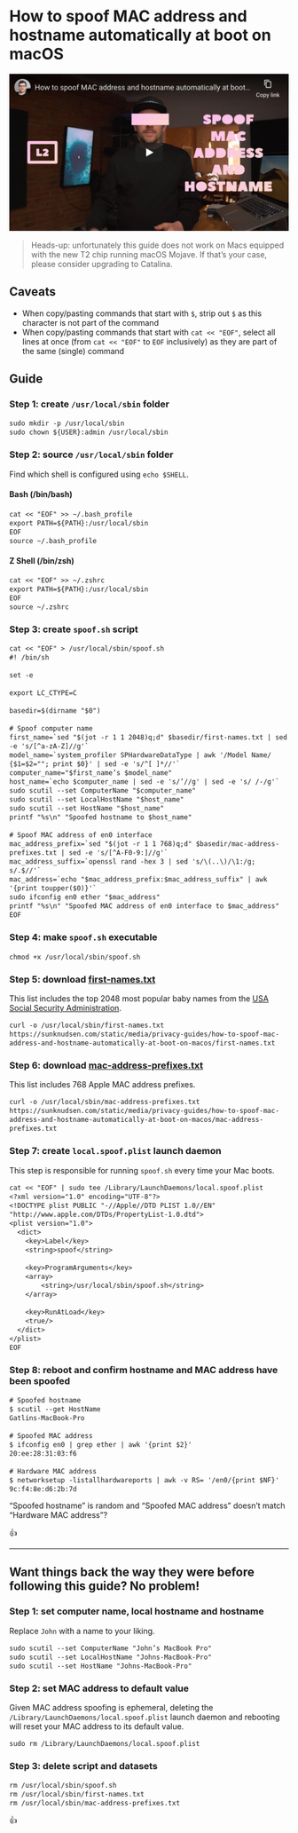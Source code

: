 <!--
Title: How to spoof MAC address and hostname automatically at boot on macOS
Description: Learn how to spoof MAC address and hostname automatically at boot on macOS.
Author: Sun Knudsen <https://github.com/sunknudsen>
Contributors: Sun Knudsen <https://github.com/sunknudsen>
Reviewers:
Publication date: 2020-05-19T00:00:00.000Z
Listed: true
-->

# How to spoof MAC address and hostname automatically at boot on macOS

[![How to spoof MAC address and hostname automatically at boot on macOS](how-to-spoof-mac-address-and-hostname-automatically-at-boot-on-macos.png)](https://www.youtube.com/watch?v=ASXANpr_zX8 "How to spoof MAC address and hostname automatically at boot on macOS")

> Heads-up: unfortunately this guide does not work on Macs equipped with the new T2 chip running macOS Mojave. If that’s your case, please consider upgrading to Catalina.

## Caveats

- When copy/pasting commands that start with `$`, strip out `$` as this character is not part of the command
- When copy/pasting commands that start with `cat << "EOF"`, select all lines at once (from `cat << "EOF"` to `EOF` inclusively) as they are part of the same (single) command

## Guide

### Step 1: create `/usr/local/sbin` folder

```shell
sudo mkdir -p /usr/local/sbin
sudo chown ${USER}:admin /usr/local/sbin
```

### Step 2: source `/usr/local/sbin` folder

Find which shell is configured using `echo $SHELL`.

#### Bash (/bin/bash)

```shell
cat << "EOF" >> ~/.bash_profile
export PATH=${PATH}:/usr/local/sbin
EOF
source ~/.bash_profile
```

#### Z Shell (/bin/zsh)

```shell
cat << "EOF" >> ~/.zshrc
export PATH=${PATH}:/usr/local/sbin
EOF
source ~/.zshrc
```

### Step 3: create `spoof.sh` script

```shell
cat << "EOF" > /usr/local/sbin/spoof.sh
#! /bin/sh

set -e

export LC_CTYPE=C

basedir=$(dirname "$0")

# Spoof computer name
first_name=`sed "$(jot -r 1 1 2048)q;d" $basedir/first-names.txt | sed -e 's/[^a-zA-Z]//g'`
model_name=`system_profiler SPHardwareDataType | awk '/Model Name/ {$1=$2=""; print $0}' | sed -e 's/^[ ]*//'`
computer_name="$first_name’s $model_name"
host_name=`echo $computer_name | sed -e 's/’//g' | sed -e 's/ /-/g'`
sudo scutil --set ComputerName "$computer_name"
sudo scutil --set LocalHostName "$host_name"
sudo scutil --set HostName "$host_name"
printf "%s\n" "Spoofed hostname to $host_name"

# Spoof MAC address of en0 interface
mac_address_prefix=`sed "$(jot -r 1 1 768)q;d" $basedir/mac-address-prefixes.txt | sed -e 's/[^A-F0-9:]//g'`
mac_address_suffix=`openssl rand -hex 3 | sed 's/\(..\)/\1:/g; s/.$//'`
mac_address=`echo "$mac_address_prefix:$mac_address_suffix" | awk '{print toupper($0)}'`
sudo ifconfig en0 ether "$mac_address"
printf "%s\n" "Spoofed MAC address of en0 interface to $mac_address"
EOF
```

### Step 4: make `spoof.sh` executable

```shell
chmod +x /usr/local/sbin/spoof.sh
```

### Step 5: download [first-names.txt](./first-names.txt)

This list includes the top 2048 most popular baby names from the [USA Social Security Administration](https://www.ssa.gov/oact/babynames/limits.html).

```shell
curl -o /usr/local/sbin/first-names.txt https://sunknudsen.com/static/media/privacy-guides/how-to-spoof-mac-address-and-hostname-automatically-at-boot-on-macos/first-names.txt
```

### Step 6: download [mac-address-prefixes.txt](./mac-address-prefixes.txt)

This list includes 768 Apple MAC address prefixes.

```shell
curl -o /usr/local/sbin/mac-address-prefixes.txt https://sunknudsen.com/static/media/privacy-guides/how-to-spoof-mac-address-and-hostname-automatically-at-boot-on-macos/mac-address-prefixes.txt
```

### Step 7: create `local.spoof.plist` launch daemon

This step is responsible for running `spoof.sh` every time your Mac boots.

```shell
cat << "EOF" | sudo tee /Library/LaunchDaemons/local.spoof.plist
<?xml version="1.0" encoding="UTF-8"?>
<!DOCTYPE plist PUBLIC "-//Apple//DTD PLIST 1.0//EN" "http://www.apple.com/DTDs/PropertyList-1.0.dtd">
<plist version="1.0">
  <dict>
    <key>Label</key>
    <string>spoof</string>

    <key>ProgramArguments</key>
    <array>
        <string>/usr/local/sbin/spoof.sh</string>
    </array>

    <key>RunAtLoad</key>
    <true/>
  </dict>
</plist>
EOF
```

### Step 8: reboot and confirm hostname and MAC address have been spoofed

```console
# Spoofed hostname
$ scutil --get HostName
Gatlins-MacBook-Pro

# Spoofed MAC address
$ ifconfig en0 | grep ether | awk '{print $2}'
20:ee:28:31:03:f6

# Hardware MAC address
$ networksetup -listallhardwareports | awk -v RS= '/en0/{print $NF}'
9c:f4:8e:d6:2b:7d
```

“Spoofed hostname” is random and “Spoofed MAC address” doesn’t match “Hardware MAC address”?

👍

---

## Want things back the way they were before following this guide? No problem!

### Step 1: set computer name, local hostname and hostname

Replace `John` with a name to your liking.

```shell
sudo scutil --set ComputerName "John’s MacBook Pro"
sudo scutil --set LocalHostName "Johns-MacBook-Pro"
sudo scutil --set HostName "Johns-MacBook-Pro"
```

### Step 2: set MAC address to default value

Given MAC address spoofing is ephemeral, deleting the `/Library/LaunchDaemons/local.spoof.plist` launch daemon and rebooting will reset your MAC address to its default value.

```shell
sudo rm /Library/LaunchDaemons/local.spoof.plist
```

### Step 3: delete script and datasets

```shell
rm /usr/local/sbin/spoof.sh
rm /usr/local/sbin/first-names.txt
rm /usr/local/sbin/mac-address-prefixes.txt
```

👍
